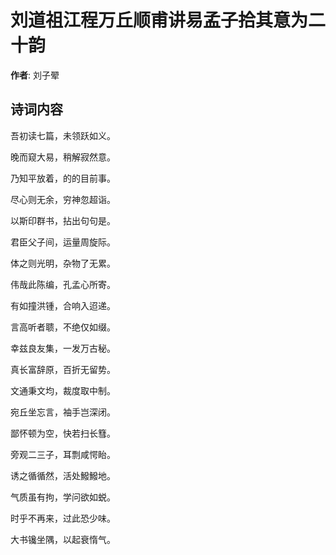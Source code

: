 # 刘道祖江程万丘顺甫讲易孟子拾其意为二十韵

**作者**: 刘子翚

## 诗词内容

吾初读七篇，未领跃如义。

晚而窥大易，稍解寂然意。

乃知平放着，的的目前事。

尽心则无余，穷神忽超诣。

以斯印群书，拈出句句是。

君臣父子间，运量周旋际。

体之则光明，杂物了无累。

伟哉此陈编，孔孟心所寄。

有如撞洪锺，合响入迢递。

言高听者聩，不绝仅如缀。

幸兹良友集，一发万古秘。

真长富辞原，百折无留势。

文通秉文均，裁度取中制。

宛丘坐忘言，袖手岂深闭。

鄙怀顿为空，快若扫长篲。

旁观二三子，耳剽咸愕眙。

诱之循循然，活处鱍鱍地。

气质虽有拘，学问欲如蜕。

时乎不再来，过此恐少味。

大书镵坐隅，以起衰惰气。

